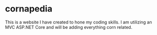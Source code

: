 # cornapedia
This is a website I have created to hone my coding skills. I am utilizing an MVC ASP.NET Core and will be adding everything corn related.

